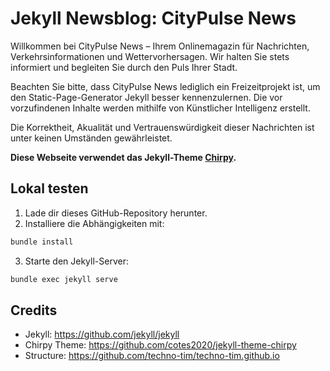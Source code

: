 # Jekyll Newsblog: CityPulse News

Willkommen bei CityPulse News – Ihrem Onlinemagazin für Nachrichten, Verkehrsinformationen und Wettervorhersagen. Wir halten Sie stets informiert und begleiten Sie durch den Puls Ihrer Stadt.

Beachten Sie bitte, dass CityPulse News lediglich ein Freizeitprojekt ist, um den Static-Page-Generator Jekyll besser kennenzulernen. Die vor vorzufindenen Inhalte werden mithilfe von Künstlicher Intelligenz erstellt.

Die Korrektheit, Akualität und Vertrauenswürdigkeit dieser Nachrichten ist unter keinen Umständen gewährleistet.

**Diese Webseite verwendet das Jekyll-Theme [Chirpy](https://github.com/cotes2020/jekyll-theme-chirpy).**

## Lokal testen

1. Lade dir dieses GitHub-Repository herunter.
2. Installiere die Abhängigkeiten mit:

```sh
bundle install
```

3. Starte den Jekyll-Server:

```sh
bundle exec jekyll serve
```

## Credits

- Jekyll: https://github.com/jekyll/jekyll
- Chirpy Theme: https://github.com/cotes2020/jekyll-theme-chirpy
- Structure: https://github.com/techno-tim/techno-tim.github.io
